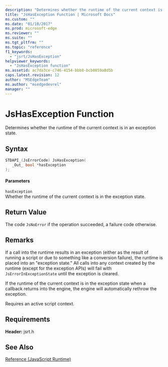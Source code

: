 ```yaml
---
description: "Determines whether the runtime of the current context is in an exception state."
title: "JsHasException Function | Microsoft Docs"
ms.custom: ""
ms.date: "01/18/2017"
ms.prod: microsoft-edge
ms.reviewer: ""
ms.suite: ""
ms.tgt_pltfrm: ""
ms.topic: "reference"
f1_keywords: 
  - "jsrt/JsHasException"
helpviewer_keywords: 
  - "JsHasException function"
ms.assetid: ac7da3ce-c746-4154-bbb8-bcb0859a8d5b
caps.latest.revision: 12
author: "MSEdgeTeam"
ms.author: "msedgedevrel"
manager: ""
---
```

# JsHasException Function
Determines whether the runtime of the current context is in an exception state.  
  
## Syntax  
  
```cpp  
STDAPI_(JsErrorCode) JsHasException(  
   _Out_ bool *hasException  
);  
```  
  
#### Parameters  
 `hasException`  
 Whether the runtime of the current context is in the exception state.  
  
## Return Value  
 The code `JsNoError` if the operation succeeded, a failure code otherwise.  
  
## Remarks  
 If a call into the runtime results in an exception (either as the result of running a script or due to something like a conversion failure), the runtime is placed into an "exception state." All calls into any context created by the runtime (except for the exception APIs) will fail with `JsErrorInExceptionState` until the exception is cleared.  
  
 If the runtime of the current context is in the exception state when a callback returns into the engine, the engine will automatically rethrow the exception.  
  
 Requires an active script context.  
  
## Requirements  
 **Header:** jsrt.h  
  
## See Also  
 [Reference (JavaScript Runtime)](../chakra-hosting/reference-javascript-runtime.md)